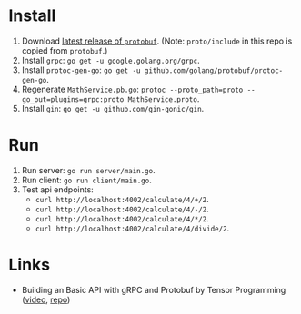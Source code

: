 # Install
1. Download [latest release of `protobuf`](https://github.com/protocolbuffers/protobuf/releases). (Note: `proto/include` in this repo is copied from `protobuf`.)
2. Install `grpc`: `go get -u google.golang.org/grpc`.
3. Install `protoc-gen-go`: `go get -u github.com/golang/protobuf/protoc-gen-go`.
4. Regenerate `MathService.pb.go`: `protoc --proto_path=proto --go_out=plugins=grpc:proto MathService.proto`.
5. Install `gin`: `go get -u github.com/gin-gonic/gin`.

# Run
1. Run server: `go run server/main.go`.
2. Run client: `go run client/main.go`.
3. Test api endpoints:
    - `curl http://localhost:4002/calculate/4/+/2`.
    - `curl http://localhost:4002/calculate/4/-/2`.
    - `curl http://localhost:4002/calculate/4/*/2`.
    - `curl http://localhost:4002/calculate/4/divide/2`.

# Links
- Building an Basic API with gRPC and Protobuf by Tensor Programming ([video](https://www.youtube.com/watch?v=Y92WWaZJl24), [repo](https://github.com/tensor-programming/grpc_tutorial))
